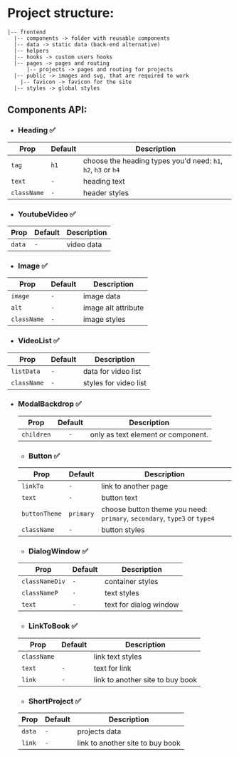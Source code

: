 
# Project structure:

```
|-- frontend
  |-- components -> folder with reusable components
  |-- data -> static data (back-end alternative)
  |-- helpers
  |-- hooks -> custom users hooks
  |-- pages -> pages and routing
      |-- projects -> pages and routing for projects
  |-- public -> images and svg, that are required to work
    |-- favicon -> favicon for the site
  |-- styles -> global styles
```


## Components API:

  - ### Heading ✅

  | Prop | Default | Description |
  | ------------- | ------------- | ------------- |
  | `tag` | `h1` | choose the heading types you'd need: `h1`, `h2`, `h3` or `h4` |
  | `text` | `-` | heading text |
  | `className` | `-` | header styles |


  - ### YoutubeVideo ✅
  | Prop | Default | Description |
  | ------------- | ------------- | ------------- |
  | `data` | `-` | video data |

  -  ### Image ✅
  | Prop | Default | Description |
  | ------------- | ------------- | ------------- |
  | `image` | `-` | image data |
  | `alt` | `-` | image alt attribute |
  | `className` | `-` | image styles |

  - ### VideoList ✅
  | Prop | Default | Description |
  | ------------- | ------------- | ------------- |
  | `listData` | `-` | data for video list |
  | `className` | `-` | styles for video list |


- ### ModalBackdrop ✅
  | Prop       | Default | Description                        |
  | ---------- | :-----: | ---------------------------------- |
  | `children` |   `-`   | only as text element or component. |

  - ### Button ✅
  | Prop | Default | Description |
  | ------------- | ------------- | ------------- |
  | `linkTo` | `-` | link to another page |
  | `text` | `-` | button text |
   | `buttonTheme` | `primary` | choose button theme you need: `primary`, `secondary`, `type3` or `type4` |
  | `className` | `-` | button styles |

    -  ### DialogWindow ✅
  | Prop | Default | Description |
  | ------------- | ------------- | ------------- |
  | `classNameDiv` | `-` | container styles |
  | `classNameP` | `-` | text styles |
  | `text` | `-` | text for dialog window |

    -  ### LinkToBook ✅
  | Prop | Default | Description |
  | ------------- | ------------- | ------------- |
  | `className` | ` ` | link text styles |
  | `text` | `-` | text for link |
  | `link` | `-` | link to another site to buy book |

    - ### ShortProject ✅
  | Prop | Default | Description |
  | ------------- | ------------- | ------------- |
  | `data` | `-` | projects data |
  | `link` | `-` | link to another site to buy book |